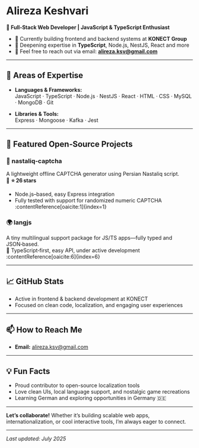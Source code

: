 # Alireza Keshvari

**🎯 Full‑Stack Web Developer | JavaScript & TypeScript Enthusiast**

- 🔭 Currently building frontend and backend systems at **KONECT Group**
- 🌱 Deepening expertise in **TypeScript**, Node.js, NestJS, React and more
- 💬 Feel free to reach out via email: **alireza.ksv@gmail.com**

---

## 🧰 Areas of Expertise

- **Languages & Frameworks:**  
  JavaScript · TypeScript · Node.js · NestJS · React · HTML · CSS · MySQL · MongoDB · Git

- **Libraries & Tools:**  
  Express · Mongoose · Kafka · Jest 

---

## 🚀 Featured Open‑Source Projects

### **🥇 nastaliq-captcha**  
A lightweight offline CAPTCHA generator using Persian Nastaliq script.  
📌 **⭐ 26 stars**  
- Node.js–based, easy Express integration  
- Fully tested with support for randomized numeric CAPTCHA :contentReference[oaicite:1]{index=1}

### **🌍 langjs**  
A tiny multilingual support package for JS/TS apps—fully typed and JSON‑based.  
📌 TypeScript‑first, easy API, under active development :contentReference[oaicite:6]{index=6}

---

## 📈 GitHub Stats

- Active in frontend & backend development at KONECT  
- Focused on clean code, localization, and engaging user experiences

---

## 📫 How to Reach Me

- **Email:** alireza.ksv@gmail.com  

---

## 💡 Fun Facts

- Proud contributor to open-source localization tools  
- Love clean UIs, local language support, and nostalgic game recreations  
- Learning German and exploring opportunities in Germany 🇩🇪

---

**Let’s collaborate!** Whether it’s building scalable web apps, internationalization, or cool interactive tools, I’m always eager to connect.

---

*Last updated: July 2025*
